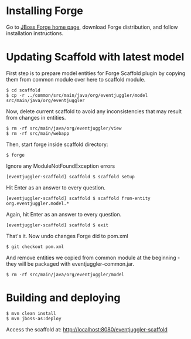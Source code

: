 Installing Forge
================

Go to [JBoss Forge home page](http://forge.jboss.org), download Forge distribution, and follow installation instructions.


Updating Scaffold with latest model
===================================

First step is to prepare model entities for Forge Scaffold plugin by copying them from common module over here to scaffold module.

    $ cd scaffold
    $ cp -r ../common/src/main/java/org/eventjuggler/model src/main/java/org/eventjuggler

Now, delete current scaffold to avoid any inconsistencies that may result from changes in entities.

    $ rm -rf src/main/java/org/eventjuggler/view
    $ rm -rf src/main/webapp

Then, start forge inside scaffold directory:

    $ forge

Ignore any ModuleNotFoundException errors

    [eventjuggler-scaffold] scaffold $ scaffold setup

Hit Enter as an answer to every question.

    [eventjuggler-scaffold] scaffold $ scaffold from-entity org.eventjuggler.model.*

Again, hit Enter as an answer to every question.

    [eventjuggler-scaffold] scaffold $ exit

That's it. Now undo changes Forge did to pom.xml

    $ git checkout pom.xml

And remove entities we copied from common module at the beginning - they will be packaged with eventjuggler-common.jar.

    $ rm -rf src/main/java/org/eventjuggler/model


Building and deploying
======================

    $ mvn clean install
    $ mvn jboss-as:deploy

Access the scaffold at: [http://localhost:8080/eventjuggler-scaffold](http://localhost:8080/eventjuggler-scaffold)

